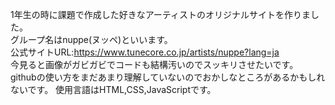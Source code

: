1年生の時に課題で作成した好きなアーティストのオリジナルサイトを作りました。  
グループ名はnuppe(ヌッペ)といいます。  
公式サイトURL:https://www.tunecore.co.jp/artists/nuppe?lang=ja  
今見ると画像がガビガビでコードも結構汚いのでスッキリさせたいです。
githubの使い方をまだあまり理解していないのでおかしなところがあるかもしれないです。
使用言語はHTML,CSS,JavaScriptです。
